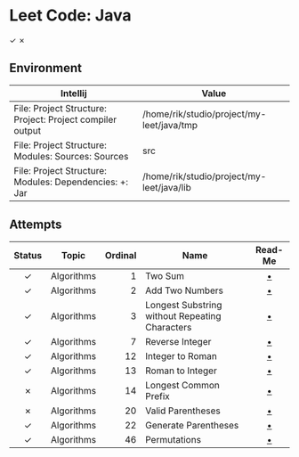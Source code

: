 
# Leet Code: Java
✓ ✗


## Environment

| Intellij                                                  | Value                                         |
|-----------------------------------------------------------|-----------------------------------------------|
| File: Project Structure: Project: Project compiler output | /home/rik/studio/project/my-leet/java/tmp     |
| File: Project Structure: Modules: Sources: Sources        | src                                           |
| File: Project Structure: Modules: Dependencies: +: Jar    | /home/rik/studio/project/my-leet/java/lib     |


## Attempts

| Status | Topic      | Ordinal | Name                                           | Read-Me                                        |
|:------:|:----------:|--------:|------------------------------------------------|:----------------------------------------------:|
|   ✓    | Algorithms |       1 | Two Sum                                        | [•](src/a0001_two_sum/README.md)               |
|   ✓    | Algorithms |       2 | Add Two Numbers                                | [•](src/a0002_add_two_numbers/README.md)       |
|   ✓    | Algorithms |       3 | Longest Substring without Repeating Characters | [•](src/a0003_longest_substring/README.md)     |
|   ✓    | Algorithms |       7 | Reverse Integer                                | [•](src/a0007_reverse_integer/README.md)       |
|   ✓    | Algorithms |      12 | Integer to Roman                               | [•](src/a0012_integer_to_roman/README.md)      |
|   ✓    | Algorithms |      13 | Roman to Integer                               | [•](src/a0013_roman_to_integer/README.md)      |
|   ✗    | Algorithms |      14 | Longest Common Prefix                          | [•](src/a0014_longest_common_prefix/README.md) |
|   ✗    | Algorithms |      20 | Valid Parentheses                              | [•](src/a0020_valid_parentheses/README.md)     |
|   ✓    | Algorithms |      22 | Generate Parentheses                           | [•](src/a0022_generate_parentheses/README.md)  |
|   ✓    | Algorithms |      46 | Permutations                                   | [•](src/a0046_permutations/README.md)          |

